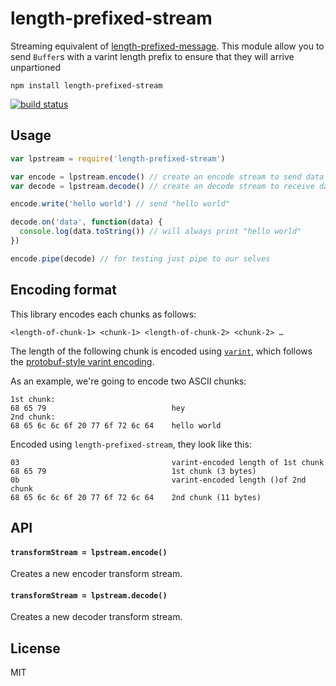 # length-prefixed-stream

Streaming equivalent of [length-prefixed-message](https://github.com/sorribas/length-prefixed-message).
This module allow you to send `Buffer`s with a varint length prefix to ensure that they will arrive unpartioned

```
npm install length-prefixed-stream
```

[![build status](https://travis-ci.org/mafintosh/length-prefixed-stream.svg?branch=master)](https://travis-ci.org/mafintosh/length-prefixed-stream)

## Usage

``` js
var lpstream = require('length-prefixed-stream')

var encode = lpstream.encode() // create an encode stream to send data
var decode = lpstream.decode() // create an decode stream to receive data

encode.write('hello world') // send "hello world"

decode.on('data', function(data) {
  console.log(data.toString()) // will always print "hello world"
})

encode.pipe(decode) // for testing just pipe to our selves
```

## Encoding format

This library encodes each chunks as follows:

```
<length-of-chunk-1> <chunk-1> <length-of-chunk-2> <chunk-2> …
```

The length of the following chunk is encoded using [`varint`](https://github.com/chrisdickinson/varint#readme), which follows the [protobuf-style varint encoding](https://developers.google.com/protocol-buffers/docs/encoding#varints).

As an example, we're going to encode two ASCII chunks:

```
1st chunk:
68 65 79                            hey
2nd chunk:
68 65 6c 6c 6f 20 77 6f 72 6c 64    hello world
```

Encoded using `length-prefixed-stream`, they look like this:

```
03                                  varint-encoded length of 1st chunk
68 65 79                            1st chunk (3 bytes)
0b                                  varint-encoded length ()of 2nd chunk
68 65 6c 6c 6f 20 77 6f 72 6c 64    2nd chunk (11 bytes)
```

## API

#### `transformStream = lpstream.encode()`

Creates a new encoder transform stream.

#### `transformStream = lpstream.decode()`

Creates a new decoder transform stream.

## License

MIT
